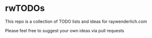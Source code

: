 # rwTODOs

This repo is a collection of TODO lists and ideas for raywenderlich.com

Please feel free to suggest your own ideas via pull requests 
